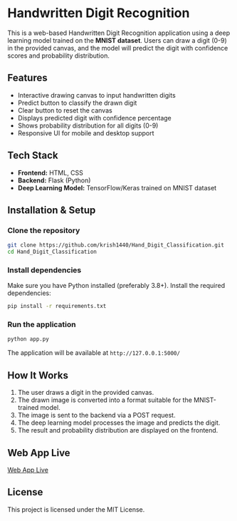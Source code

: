# Handwritten Digit Recognition

This is a web-based Handwritten Digit Recognition application using a deep learning model trained on the **MNIST dataset**. Users can draw a digit (0-9) in the provided canvas, and the model will predict the digit with confidence scores and probability distribution.

## Features
- Interactive drawing canvas to input handwritten digits
- Predict button to classify the drawn digit
- Clear button to reset the canvas
- Displays predicted digit with confidence percentage
- Shows probability distribution for all digits (0-9)
- Responsive UI for mobile and desktop support

## Tech Stack
- **Frontend:** HTML, CSS
- **Backend:** Flask (Python)
- **Deep Learning Model:** TensorFlow/Keras trained on MNIST dataset

## Installation & Setup
### Clone the repository
```sh
git clone https://github.com/krish1440/Hand_Digit_Classification.git
cd Hand_Digit_Classification
```

### Install dependencies
Make sure you have Python installed (preferably 3.8+). Install the required dependencies:
```sh
pip install -r requirements.txt
```

### Run the application
```sh
python app.py
```
The application will be available at `http://127.0.0.1:5000/`

## How It Works
1. The user draws a digit in the provided canvas.
2. The drawn image is converted into a format suitable for the MNIST-trained model.
3. The image is sent to the backend via a POST request.
4. The deep learning model processes the image and predicts the digit.
5. The result and probability distribution are displayed on the frontend.

## Web App Live  
[Web App Live](https://web-production-ba08.up.railway.app/)


## License
This project is licensed under the MIT License.

